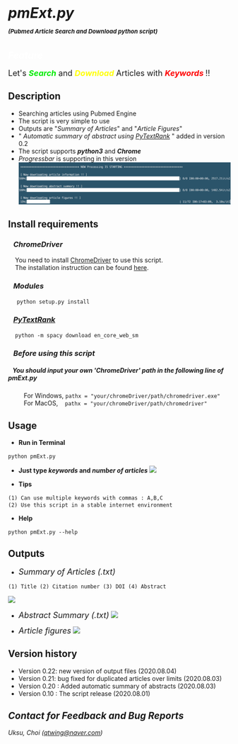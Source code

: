 # <font size=6><br>_**pmExt.py</br></font> <font size=2>(Pubmed Article Search and Download python script)**_</font>

## <font color=white>_Feature_</font>
<font size=4>Let's <font color=grean><b>_Search_</b></font> and <font color=yellow><b>_Download_</b> </font>Articles with <font color=red><b>_Keywords_ </b></font>!!</font>

## Description
+ Searching articles using Pubmed Engine
+ The script is very simple to use
+ Outputs are "_Summary of Articles_" and "_Article Figures_"
+ " _Automatic summary of abstract using [PyTextRank](https://pypi.org/project/pytextrank/)_ " added in version 0.2
+ The script supports <b>_python3_</b> and <b>_Chrome_</b>
+ _Progressbar_ is supporting in this version
![](assets/README-3b3d0f79.png)

## Install requirements
### &nbsp;&nbsp;&nbsp;_ChromeDriver_
&nbsp;&nbsp;&nbsp;&nbsp;You need to install [ChromeDriver](https://chromedriver.chromium.org/) to use this script.<br>
&nbsp;&nbsp;&nbsp;&nbsp;The installation instruction can be found [here](http://jonathansoma.com/lede/foundations-2018/classes/selenium/selenium-windows-install/).

### &nbsp;&nbsp;&nbsp;_Modules_
&nbsp;&nbsp;&nbsp;&nbsp;
```python setup.py install```

### &nbsp;&nbsp;&nbsp;[_PyTextRank_](https://pypi.org/project/pytextrank/)
&nbsp;&nbsp;&nbsp;&nbsp;```python -m spacy download en_core_web_sm```

### &nbsp;&nbsp;&nbsp;_Before using this script_
##### &nbsp;&nbsp;&nbsp;You should input your own _'ChromeDriver'_ path in the following line of pmExt.py
&nbsp;&nbsp;&nbsp;
&nbsp;&nbsp;&nbsp;&nbsp; For Windows,
```pathx = "your/chromeDriver/path/chromedriver.exe"```
<br>
&nbsp;&nbsp;&nbsp;&nbsp;&nbsp;&nbsp;&nbsp;&nbsp; For MacOS,
&nbsp;&nbsp;&nbsp;```pathx = "your/chromeDriver/path/chromedriver"```



## Usage
+ <b>Run in Terminal</b>
```
python pmExt.py
```
+ <b> Just type _keywords_ and _number of articles_</b>
![](assets/README-022c8f14.png)

+ <b>Tips</b>
```
(1) Can use multiple keywords with commas : A,B,C
(2) Use this script in a stable internet environment
```


+ <b>Help</b>
```
python pmExt.py --help
```

## Outputs
* <font size=4>_Summary of Articles (.txt)_</font>
```
(1) Title (2) Citation number (3) DOI (4) Abstract
```
![](assets/README-ecc77244.png)

* <font size=4>_Abstract Summary (.txt)_</font>
![](assets/README-c31fdb1f.png)

* <font size=4>_Article figures_</font>
![](assets/README-06318f08.png)

## Version history
+ Version 0.22: new version of output files (2020.08.04)
+ Version 0.21: bug fixed for duplicated articles over limits (2020.08.03)
+ Version 0.20 : Added automatic summary of abstracts (2020.08.03)
+ Version 0.10 : The script release (2020.08.01)

## _Contact for Feedback and Bug Reports_
_Uksu, Choi (qtwing@naver.com)_
